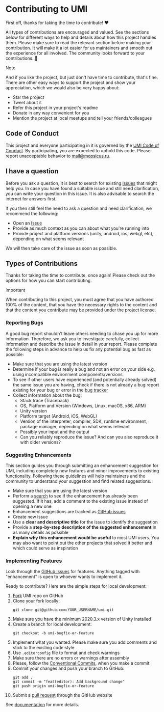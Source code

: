 # Contributing to UMI

First off, thanks for taking the time to contribute! ❤️

All types of contributions are encouraged and valued. See the sections below for different ways to help and details about how this project handles them. Please make sure to read the relevant section before making your contribution. It will make it a lot easier for us maintainers and smooth out the experience for all involved. The community looks forward to your contributions. 🎉

> [!NOTE]
> And if you like the project, but just don't have time to contribute, that's fine. There are other easy ways to support the project and show your appreciation, which we would also be very happy about:
> - Star the project
> - Tweet about it
> - Refer this project in your project's readme
> - Donate in any way convenient for you
> - Mention the project at local meetups and tell your friends/colleagues

## Code of Conduct

This project and everyone participating in it is governed by the [UMI Code of Conduct](./CODE_OF_CONDUCT.md). By participating, you are expected to uphold this code. Please report unacceptable behavior to mail@mopsicus.ru.

## I have a question

Before you ask a question, it is best to search for existing [Issues](https://github.com/mopsicus/umi/issues) that might help you. In case you have found a suitable issue and still need clarification, you can write your question in this issue. It is also advisable to search the internet for answers first.

If you then still feel the need to ask a question and need clarification, we recommend the following:

- Open an [Issue](https://github.com/mopsicus/umi/issues/new)
- Provide as much context as you can about what you're running into
- Provide project and platform versions (unity, android, ios, webgl, etc), depending on what seems relevant

We will then take care of the issue as soon as possible.

## Types of Contributions

Thanks for taking the time to contribute, once again! Please check out the options for how you can start contributing.

> [!IMPORTANT] 
> When contributing to this project, you must agree that you have authored 100% of the content, that you have the necessary rights to the content and that the content you contribute may be provided under the project license.

### Reporting Bugs

A good bug report shouldn’t leave others needing to chase you up for more information. Therefore, we ask you to investigate carefully, collect information and describe the issue in detail in your report. Please complete the following steps in advance to help us fix any potential bug as fast as possible:

- Make sure that you are using the latest version
- Determine if your bug is really a bug and not an error on your side e.g. using incompatible environment components/versions
- To see if other users have experienced (and potentially already solved) the same issue you are having, check if there is not already a bug report existing for your bug or error in the [bug tracker](https://github.com/mopsicus/umi/issues?q=label%3Abug)
- Collect information about the bug:
  - Stack trace (Traceback)
  - OS, Platform and Version (Windows, Linux, macOS, x86, ARM)
  - Unity version
  - Platform target (Android, iOS, WebGL)
  - Version of the interpreter, compiler, SDK, runtime environment, package manager, depending on what seems relevant
  - Possibly your input and the output
  - Can you reliably reproduce the issue? And can you also reproduce it with older versions?

### Suggesting Enhancements

This section guides you through submitting an enhancement suggestion for UMI, including completely new features and minor improvements to existing functionality. Following these guidelines will help maintainers and the community to understand your suggestion and find related suggestions.

- Make sure that you are using the latest version
- Perform a [search](https://github.com/mopsicus/umi/issues) to see if the enhancement has already been suggested. If it has, add a comment to the existing issue instead of opening a new one
- Enhancement suggestions are tracked as [GitHub issues](https://github.com/mopsicus/umi/issues)
- Create new issue
- Use a **clear and descriptive title** for the issue to identify the suggestion
- Provide a **step-by-step description of the suggested enhancement** in as many details as possible
- **Explain why this enhancement would be useful** to most UMI users. You may also want to point out the other projects that solved it better and which could serve as inspiration

### Implementing Features

Look through the [GitHub issues](https://github.com/mopsicus/umi/issues) for features. Anything tagged with "enhancement" is open to whoever wants to implement it.

Ready to contribute? Here are the simple steps for local development:

1. [Fork](https://github.com/mopsicus/umi/fork) UMI repo on GitHub
2. Clone your fork locally:
    ```
    git clone git@github.com:YOUR_USERNAME/umi.git
    ```
3. Make sure you have the minimum 2020.3.x version of Unity installed
4. Create a branch for local development:
    ```
    git checkout -b umi-bugfix-or-feature
    ```
5. Implement what you wanted. Please make sure you add comments and stick to the existing code style
6. Use `.editorconfig` file to format and check warnings 
7. Make sure there are no errors or warnings after assembly
8. Please, follow the [Conventional Commits](https://www.conventionalcommits.org), when you make a commit
9. Commit your changes and push your branch to GitHub:
    ```    
    git add .
    git commit -m "feat(editor): Add background change"
    git push origin umi-bugfix-or-feature
    ```
10. Submit a [pull request](https://docs.github.com/en/pull-requests/collaborating-with-pull-requests/proposing-changes-to-your-work-with-pull-requests/creating-a-pull-request) through the GitHub website

See [documentation](Documentation~/index.md) for more details.
